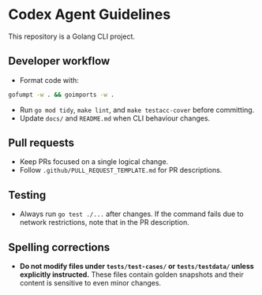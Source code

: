 # Codex Agent Guidelines

This repository is a Golang CLI project.

## Developer workflow
- Format code with:

```sh
gofumpt -w . && goimports -w .
```
- Run `go mod tidy`, `make lint`, and `make testacc-cover` before committing.
- Update `docs/` and `README.md` when CLI behaviour changes.

## Pull requests
- Keep PRs focused on a single logical change.
- Follow `.github/PULL_REQUEST_TEMPLATE.md` for PR descriptions.

## Testing
- Always run `go test ./...` after changes. If the command fails due to network restrictions, note that in the PR description.

## Spelling corrections
- **Do not modify files under `tests/test-cases/` or `tests/testdata/` unless explicitly instructed.** These files contain golden snapshots and their content is sensitive to even minor changes.
